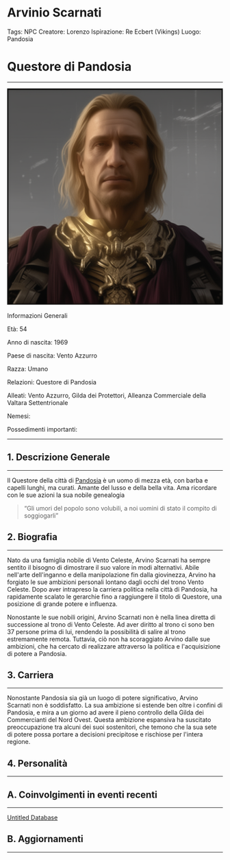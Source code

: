 # Arvinio Scarnati

Tags: NPC
Creatore: Lorenzo
Ispirazione: Re Ecbert (Vikings)
Luogo: Pandosia

# Questore di Pandosia

---

![male-human-medieval-fantasy-setting-sf-intricate-artwork-masterpiece-ominous-matte-painting-mov.png](male-human-medieval-fantasy-setting-sf-intricate-artwork-masterpiece-ominous-matte-painting-mov.png)

Informazioni Generali

Età: 54

Anno di nascita: 1969

Paese di nascita: Vento Azzurro

Razza: Umano

Relazioni: Questore di Pandosia

Alleati: Vento Azzurro, Gilda dei Protettori, Alleanza Commerciale della Valtara Settentrionale

Nemesi: 

Possedimenti importanti: 

---

## 1. Descrizione Generale

---

Il Questore della città di [Pandosia](Pandosia%2028129d9d5ac7448d98387dc4262c4704.md)  è un uomo di mezza età, con barba e capelli lunghi, ma curati. Amante del lusso e della bella vita. Ama ricordare con le sue azioni la sua nobile genealogia

> “Gli umori del popolo sono volubili, a noi uomini di stato il compito di soggiogarli”
> 

## 2. Biografia

---

Nato da una famiglia nobile di Vento Celeste, Arvino Scarnati ha sempre sentito il bisogno di dimostrare il suo valore in modi alternativi. Abile nell'arte dell'inganno e della manipolazione fin dalla giovinezza, Arvino ha forgiato le sue ambizioni personali lontano dagli occhi del trono Vento Celeste. Dopo aver intrapreso la carriera politica nella città di Pandosia, ha rapidamente scalato le gerarchie fino a raggiungere il titolo di Questore, una posizione di grande potere e influenza.

Nonostante le sue nobili origini, Arvino Scarnati non è nella linea diretta di successione al trono di Vento Celeste. Ad aver diritto al trono ci sono ben 37 persone prima di lui, rendendo la possibilità di salire al trono estremamente remota. Tuttavia, ciò non ha scoraggiato Arvino dalle sue ambizioni, che ha cercato di realizzare attraverso la politica e l'acquisizione di potere a Pandosia.

## 3. Carriera

---

Nonostante Pandosia sia già un luogo di potere significativo, Arvino Scarnati non è soddisfatto. La sua ambizione si estende ben oltre i confini di Pandosia, e mira a un giorno ad avere il pieno controllo della Gilda dei Commercianti del Nord Ovest. Questa ambizione espansiva ha suscitato preoccupazione tra alcuni dei suoi sostenitori, che temono che la sua sete di potere possa portare a decisioni precipitose e rischiose per l'intera regione.

## 4. Personalità

---

## A. Coinvolgimenti in eventi recenti

---

[Untitled Database](Untitled%20Database%20eb6e7b85aab64696b2bf163c1157ac16.csv)

## B. Aggiornamenti

---

[](Untitled%20747c95a795934c37af3998a045fd1035.csv)